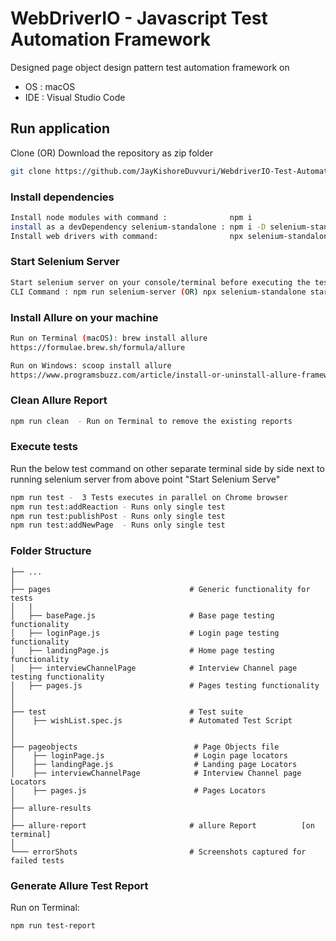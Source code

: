 # WebDriverIO - Javascript Test Automation Framework

Designed page object design pattern test automation framework on

* OS  : macOS
* IDE : Visual Studio Code

## Run application
Clone (OR) Download the repository as zip folder
```bash
git clone https://github.com/JayKishoreDuvvuri/WebdriverIO-Test-Automation-Framework.git 
```

### Install dependencies
```bash
Install node modules with command :              npm i
install as a devDependency selenium-standalone : npm i -D selenium-standalone
Install web drivers with command:                npx selenium-standalone install 
```


### Start Selenium Server
```bash
Start selenium server on your console/terminal before executing the tests 
CLI Command : npm run selenium-server (OR) npx selenium-standalone start
```


### Install Allure on your machine 
```bash
Run on Terminal (macOS): brew install allure 
https://formulae.brew.sh/formula/allure

Run on Windows: scoop install allure
https://www.programsbuzz.com/article/install-or-uninstall-allure-framework-command-line-windows-os
```


### Clean Allure Report
```bash
npm run clean  - Run on Terminal to remove the existing reports
```


### Execute tests
Run the below test command on other separate terminal side by side next to running selenium server from above point "Start Selenium Serve" 
```bash
npm run test -  3 Tests executes in parallel on Chrome browser
npm run test:addReaction - Runs only single test
npm run test:publishPost - Runs only single test 
npm run test:addNewPage  - Runs only single test                 
```


### Folder Structure

    ├── ...
    │
    ├── pages                               # Generic functionality for tests
    │   |
    │   ├── basePage.js                     # Base page testing functionality
    │   ├── loginPage.js                    # Login page testing functionality
    │   ├── landingPage.js                  # Home page testing functionality
    │   ├── interviewChannelPage            # Interview Channel page testing functionality
    │   ├── pages.js                        # Pages testing functionality
    │
    │ 
    ├── test                                # Test suite
    │    ├── wishList.spec.js               # Automated Test Script
    │
    │
    ├── pageobjects                          # Page Objects file
    │    ├── loginPage.js                    # Login page locators
    │    ├── landingPage.js                  # Landing page Locators
    │    ├── interviewChannelPage            # Interview Channel page Locators
    │    ├── pages.js                        # Pages Locators
    │
    ├── allure-results                     
    │
    ├── allure-report                       # allure Report          [on terminal]
    │
    └─── errorShots                         # Screenshots captured for failed tests


### Generate Allure Test Report
Run on Terminal:
```bash
npm run test-report
```
